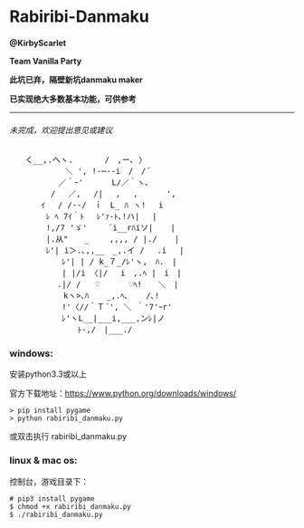 Rabiribi-Danmaku
================================
<b>@KirbyScarlet</b>　<p>
<b>Team Vanilla Party </b><p>
<b>此坑已弃，隔壁新坑danmaku maker </b><p>
<b>已实现绝大多数基本功能，可供参考</b><p>

-----------------------------------------
###### 未完成，欢迎提出意见或建议
<pre>
　　く__,.ヘヽ.　　　　/　,ー､ 〉
　　　　　　　＼ ', !-─‐-i　/　/´
　　　　 　 ／｀ｰ'　　　 L/／｀ヽ､
　　　 　 /　 ／,　 /|　 ,　 ,　　　 ',
　　　　ｲ 　/ /-‐/　ｉ　L_ ﾊ ヽ!　 i
　　　　 ﾚ ﾍ 7ｲ｀ﾄ　 ﾚ'ｧ-ﾄ､!ハ|　 |
　　　　 !,/7 'ゞ'　　 ´i__rﾊiソ| 　 |　　　
　　　　 |.从"　　_　　 ,,,, / |./ 　 |
　　　　 ﾚ'| i＞.､,,__　_,.イ / 　.i 　|
　　　　　　 ﾚ'| | / k_７_/ﾚ'ヽ,　ﾊ.　|
　　　　　　 | |/i 〈|/　 i　,.ﾍ |　i　|
　　　　　　.|/ /   ♡      ♡ﾍ!　　＼　|
　　　 　 　 kヽ>､ﾊ 　 _,.ﾍ､ 　 /､!
　　　　　　 !'〈//｀Ｔ´', ＼ ｀'7'ｰr'
　　　　　　 ﾚ'ヽL__|___i,___,ンﾚ|ノ
　　　　　 　　　ﾄ-,/　|___./
</pre>
### windows:
安装python3.3或以上<p>
官方下载地址：https://www.python.org/downloads/windows/

    > pip install pygame
    > python rabiribi_danmaku.py
    
或双击执行 rabiribi_danmaku.py
    
### linux & mac os:
控制台，游戏目录下：

    # pip3 install pygame
    $ chmod +x rabiribi_danmaku.py
    $ ./rabiribi_danmaku.py
